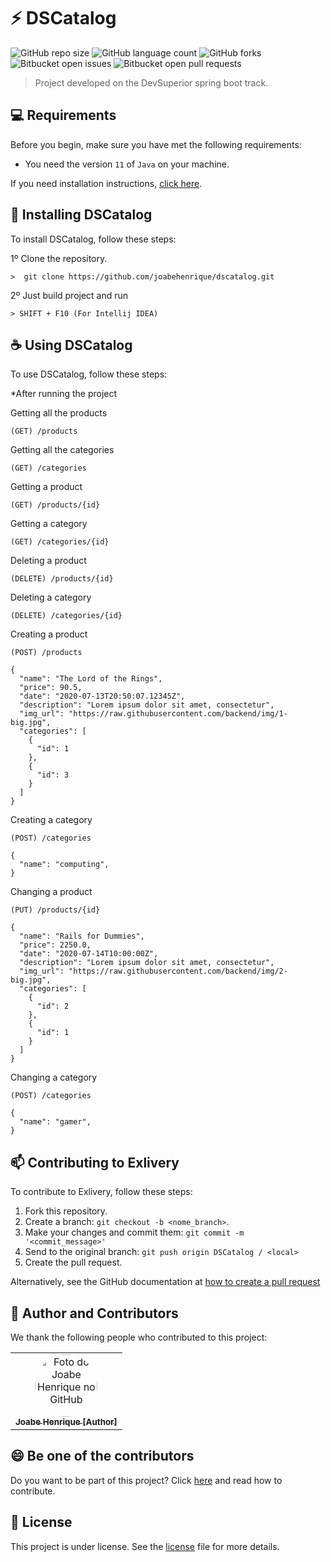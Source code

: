 # ⚡ DSCatalog

![GitHub repo size](https://img.shields.io/github/repo-size/joabehenrique/dscatalog?style=flat)
![GitHub language count](https://img.shields.io/github/languages/count/joabehenrique/dscatalog?style=flat)
![GitHub forks](https://img.shields.io/github/forks/joabehenrique/dscatalog?style=flat)
![Bitbucket open issues](https://img.shields.io/bitbucket/issues/joabehenrique/dscatalog?style=flat)
![Bitbucket open pull requests](https://img.shields.io/bitbucket/pr-raw/joabehenrique/dscatalog?style=flat)

> Project developed on the DevSuperior spring boot track.

## 💻 Requirements

Before you begin, make sure you have met the following requirements:

- You need the version `11` of `Java` on your machine.

If you need installation instructions, [click here](https://www.oracle.com/java/technologies/downloads/).

## 🚀 Installing DSCatalog


To install DSCatalog, follow these steps:

1º Clone the repository.

```
>  git clone https://github.com/joabehenrique/dscatalog.git
```
2º Just build project and run
```
> SHIFT + F10 (For Intellij IDEA)
```
## ☕ Using DSCatalog

To use DSCatalog, follow these steps:

*After running the project

Getting all the products

```
(GET) /products
```
Getting all the categories

```
(GET) /categories
```

Getting a product

```
(GET) /products/{id}
```

Getting a category

```
(GET) /categories/{id}
```
Deleting a product

```
(DELETE) /products/{id}
```
Deleting a category

```
(DELETE) /categories/{id}
```
Creating a product

```
(POST) /products

{
  "name": "The Lord of the Rings",
  "price": 90.5,
  "date": "2020-07-13T20:50:07.12345Z",
  "description": "Lorem ipsum dolor sit amet, consectetur",
  "img_url": "https://raw.githubusercontent.com/backend/img/1-big.jpg",
  "categories": [
    {
      "id": 1
    },
    {
      "id": 3
    }
  ]
}
```

Creating a category

```
(POST) /categories

{
  "name": "computing",
}
```

Changing a product

```
(PUT) /products/{id}

{
  "name": "Rails for Dummies",
  "price": 2250.0,
  "date": "2020-07-14T10:00:00Z",
  "description": "Lorem ipsum dolor sit amet, consectetur",
  "img_url": "https://raw.githubusercontent.com/backend/img/2-big.jpg",
  "categories": [
    {
      "id": 2
    },
    {
      "id": 1
    }
  ]
}
```

Changing a category

```
(POST) /categories

{
  "name": "gamer",
}
```

## 📫 Contributing to Exlivery

To contribute to Exlivery, follow these steps:

1. Fork this repository.
2. Create a branch: `git checkout -b <nome_branch>`.
3. Make your changes and commit them: `git commit -m '<commit_message>'`
4. Send to the original branch: `git push origin DSCatalog / <local>`
5. Create the pull request.

Alternatively, see the GitHub documentation at [how to create a pull request](https://help.github.com/en/github/collaborating-with-issues-and-pull-requests/creating-a-pull-request)

## 🤝 Author and Contributors

We thank the following people who contributed to this project:

<table>
  <tr>
    <td align="center">
      <a href="https://github.com/joabehenrique">
        <img src="https://avatars3.githubusercontent.com/u/64988299" width="100px" style="border-radius: 90px" alt="Foto do Joabe Henrique no GitHub"/><br>
        <sub>
          <b>Joabe Henrique [Author]</b>
        </sub>
      </a>
    </td>
  </tr>
</table>

## 😄 Be one of the contributors<br>

Do you want to be part of this project? Click [here](https://github.com/joabehenrique/dscatalog/blob/master/CONTRIBUTING.md) and read how to contribute.

## 📝 License

This project is under license. See the [license](https://github.com/joabehenrique/dscatalog/blob/master/LICENSE.md) file for more details.
